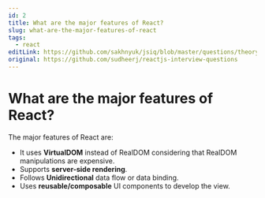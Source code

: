 ```yaml
---
id: 2
title: What are the major features of React?
slug: what-are-the-major-features-of-react
tags:
  - react
editLink: https://github.com/sakhnyuk/jsiq/blob/master/questions/theory/react/2.md
original: https://github.com/sudheerj/reactjs-interview-questions
---
```


# What are the major features of React?

The major features of React are:

- It uses **VirtualDOM** instead of RealDOM considering that RealDOM manipulations are expensive.
- Supports **server-side rendering**.
- Follows **Unidirectional** data flow or data binding.
- Uses **reusable/composable** UI components to develop the view.